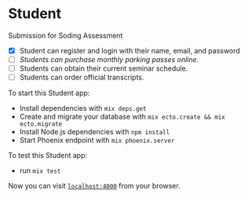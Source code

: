 # Student

Submission for Soding Assessment
  - [x] Student can register and login with their name, email, and password
  - [ ] *Students can purchase monthly parking passes online.*
  - [ ] Students can obtain their current seminar schedule.
  - [ ] Students can order official transcripts.

To start this Student app:

  * Install dependencies with `mix deps.get`
  * Create and migrate your database with `mix ecto.create && mix ecto.migrate`
  * Install Node.js dependencies with `npm install`
  * Start Phoenix endpoint with `mix phoenix.server`


To test this Student app:

  * run `mix test`


Now you can visit [`localhost:4000`](http://localhost:4000) from your browser.
